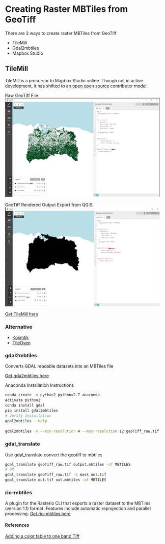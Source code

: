# Creating Raster MBTiles from GeoTiff

There are 3 ways to create raster MBTiles from GeoTiff
- TileMill
- Gdal2mbtiles
- Mapbox Studio

## TileMill
TileMill is a precursor to Mapbox Studio online. Though not in active development, it has shifted to an [open open source](http://openopensource.org/) contributor model.

Raw GeoTiff File
![tilemill1](img/tilemill_1.png)

GeoTiff Rendered Output Export from QGIS
![tilemill1](img/tilemill_2.png)

[Get TileMill here](https://tilemill-project.github.io/tilemill/)

### Alternative
- [Kosmtik](https://github.com/kosmtik/kosmtik)
- [TileOven](https://github.com/florianf/tileoven)

### gdal2mbtiles
Converts GDAL readable datasets into an MBTiles file

[Get gda2mbtiles here](https://github.com/ecometrica/gdal2mbtiles)

Anaconda Installation Instructions

```sh
conda create -n python2 python=2.7 anaconda
activate python2
conda install gdal
pip install gdal2mbtiles
# Verify Installation
gdal2mbtiles --help

gdal2mbtiles -v --min-resolution 4 --max-resolution 12 geoTiff_raw.tif geoTiff_raw.mbtiles
```

### gdal_translate
Use gdal_translate convert the geotiff to mbtiles

```sh
gdal_translate geoTiff_raw.tif output.mbtiles -of MBTILES
# OR
gdal_translate geoTiff_raw.tif -b mask out.tif
gdal_translate out.tif out.mbtiles -of MBTILES
```

### rio-mbtiles
A plugin for the Rasterio CLI that exports a raster dataset to the MBTiles (version 1.1) format. Features include automatic reprojection and parallel processing.
[Get rio-mbtiles here](https://github.com/mapbox/rio-mbtiles)


#### References
[Adding a color table to one band Tiff](https://gis.stackexchange.com/questions/104196/how-to-add-a-color-table-to-a-one-band-tiff-using-gdal)